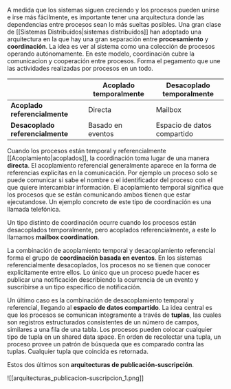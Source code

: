 A medida que los sistemas siguen creciendo y los procesos pueden unirse e irse más fácilmente, es importante tener una arquitectura donde las dependencias entre procesos sean lo más sueltas posibles. Una gran clase de [[Sistemas Distribuidos|sistemas distribuidos]] han adoptado una arquitectura en la que hay una gran separación entre **procesamiento** y **coordinación**. La idea es ver al sistema como una colección de procesos operando autónomamente. En este modelo, coordinación cubre la comunicacion y cooperación entre procesos. Forma el pegamento que une las actividades realizadas por procesos en un todo.

|                                  | Acoplado temporalmente | Desacoplado temporalmente   |
| -------------------------------- | ---------------------- | --------------------------- |
| **Acoplado referencialmente**    | Directa                | Mailbox                     |
| **Desacoplado referencialmente** | Basado en eventos      | Espacio de datos compartido |

Cuando los procesos están temporal y referencialmente [[Acoplamiento|acoplados]], la coordinación toma lugar de una manera **directa**. El acoplamiento referencial generalmente aparece en la forma de referencias explicitas en la comunicación. Por ejemplo un proceso solo se puede comunicar si sabe el nombre o el identificador del proceso con el que quiere intercambiar información. El acoplamiento temporal significa que los procesos que se están comunicando ambos tienen que estar ejecutandose. Un ejemplo concreto de este tipo de coordinación es una llamada telefónica.

Un tipo distinto de coordinación ocurre cuando los procesos están desacoplados temporalmente, pero acoplados referencialmente, a este lo llamamos **mailbox coordination**.

La combinación de acoplamiento temporal y desacoplamiento referencial forma el grupo de **coordinación basada en eventos**. En los sistemas referencialmente desacoplados, los procesos no se tienen que conocer explicitamente entre ellos. Lo único que un proceso puede hacer es publicar una notificación describiendo la ocurrencia de un evento y suscribirse a un tipo específico de notificación.

Un último caso es la combinación de desacoplamiento temporal y referencial, llegando al **espacio de datos compartido**. La idea central es que los procesos se comunican integramente a través de **tuplas**, las cuales son registros estructurados consistentes de un número de campos, similares a una fila de una tabla. Los procesos pueden colocar cualquier tipo de tupla en un shared data space. En orden de recolectar una tupla, un proceso provee un patrón de búsqueda que es comparado contra las tuplas. Cualquier tupla que coincida es retornada.

Estos dos últimos son **arquitecturas de publicación-suscripción**.

![[arquitecturas_publicacion-suscripcion_1.png]]
